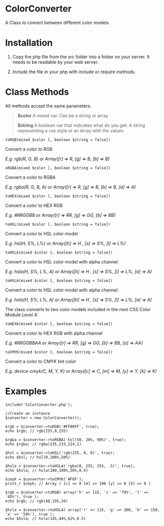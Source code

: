 # ColorConverter

A Class to convert between different color models

Installation
============

1.	Copy the php file from the src folder into a folder on your
	server. It needs to be readable by your web server.

2.	Include the file in your php with include or require methods.

Class Methods
=============

All methods accept the same parameters:
>**$color** A mixed var. Can be a string or array

>**$string** A boolean var that indicates what do you get: A string representing a css style or an Array with the values

    toRGB(mixed $color [, boolean $string = false])
Convert a color to RGB

*E.g. rgb(R, G, B) or Array([r] => R, [g] => B, [b] => B)*

    oRGBA(mixed $color [, boolean $string = false])
Convert a color to RGBA

*E.g. rgba(R, G, B, A) or Array([r] => R, [g] => B, [b] => B, [a] => A)*

    toHEX(mixed $color [, boolean $string = false])
Convert a color to HEX RGB

*E.g. #RRGGBB or Array([r] => RR, [g] => GG, [b] => BB)*

    toHSL(mixed $color [, boolean $string = false])
Convert a color to HSL color model

*E.g. hsl(H, S%, L%) or Array([h] => H , [s] => S%, [l] => L%)*

    toHSLA(mixed $color [, boolean $string = false])
Convert a color to HSL color model with alpha channel

*E.g. hsla(H, S%, L%, A) or Array([h] => H , [s] => S%, [l] => L%, [a] => A)*

    toHSLA(mixed $color [, boolean $string = false])
Convert a color to HSL color model with alpha channel

*E.g. hsla(H, S%, L%, A) or Array([h] => H , [s] => S%, [l] => L%, [a] => A)*

The class converts to two color models included in the next CSS Color Module Level 4:

    toHEXA(mixed $color [, boolean $string = false])
Convert a color to HEX RGB with alpha channel

*E.g. #RRGGBBAA or Array([r] => RR, [g] => GG, [b] => BB, [a] => AA)*

    toCMYK(mixed $color [, boolean $string = false])
Convert a color to CMYK tint color

*E.g. device-cmyk(C, M, Y, K) or Array([c] => C, [m] => M, [y] => Y, [k] => K)*

Examples
========

    include('ColorConverter.php');
    
    //Create an instance
    $converter = new ColorConverter();
    
    $rgb = $converter->toRGB('#FF00FF', true);
    echo $rgb; // rgb(255,0,255)
    
    $rgba = $converter->toRGBA('hsl(50, 20%, 90%)', true);
    echo $rgba; // rgba(235,233,224,1)
    
    $hsl = $converter->toHSL('rgb(255, 0, 0)', true);
    echo $hsl; // hsl(0,100%,50%)
    
    $hsla = $converter->toHSLA('rgba(0, 255, 255, .5)', true);
    echo $hsla; // hsla(180,100%,50%,0.5)
    
    $cmyk = $converter->toCMYK('#F0F');
    print_r $cmyk; // Array ( [c] => 0 [m] => 100 [y] => 0 [k] => 0 )
    
    $rgb = $converter->toRGB( array('h' => 115, 's' => '70%', 'l' => '45%'), true );
    echo $rgb; // rgb(48,195,34)
    
    $hsla = $converter->toHSLA( array('r' => 115, 'g' => 200, 'b' => 150, 'a' => '50%'), true );
    echo $hsla; // hsla(145,44%,62%,0.5)
